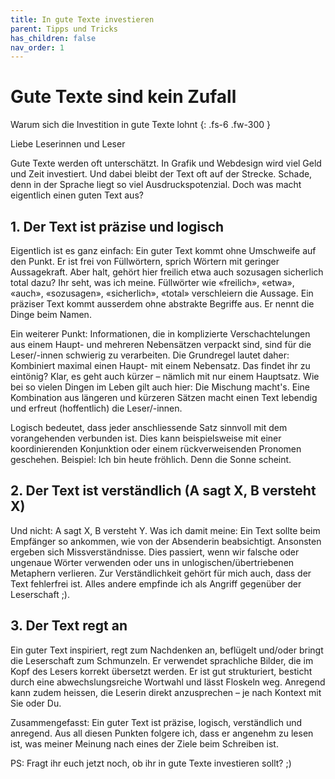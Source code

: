```yaml
---
title: In gute Texte investieren 
parent: Tipps und Tricks
has_children: false
nav_order: 1
---
```


# Gute Texte sind kein Zufall

Warum sich die Investition in gute Texte lohnt
{: .fs-6 .fw-300 }

Liebe Leserinnen und Leser

Gute Texte werden oft unterschätzt. In Grafik und Webdesign wird viel Geld und Zeit investiert. Und dabei bleibt der Text oft auf der Strecke. Schade, denn in der Sprache liegt so viel Ausdruckspotenzial. Doch was macht eigentlich einen guten Text aus?

## 1. Der Text ist präzise und logisch

Eigentlich ist es ganz einfach: Ein guter Text kommt ohne Umschweife auf den Punkt. Er ist frei von Füllwörtern, sprich Wörtern mit geringer Aussagekraft. Aber halt, gehört hier freilich etwa auch sozusagen sicherlich total dazu? Ihr seht, was ich meine. Füllwörter wie «freilich», «etwa», «auch», «sozusagen», «sicherlich», «total» verschleiern die Aussage. Ein präziser Text kommt ausserdem ohne abstrakte Begriffe aus. Er nennt die Dinge beim Namen. 

Ein weiterer Punkt: Informationen, die in komplizierte Verschachtelungen aus einem Haupt- und mehreren Nebensätzen verpackt sind, sind für die Leser/-innen schwierig zu verarbeiten. Die Grundregel lautet daher: Kombiniert maximal einen Haupt- mit einem Nebensatz. Das findet ihr zu eintönig? Klar, es geht auch kürzer – nämlich mit nur einem Hauptsatz. Wie bei so vielen Dingen im Leben gilt auch hier: Die Mischung macht's. Eine Kombination aus längeren und kürzeren Sätzen macht einen Text lebendig und erfreut (hoffentlich) die Leser/-innen. 

Logisch bedeutet, dass jeder anschliessende Satz sinnvoll mit dem vorangehenden verbunden ist. Dies kann beispielsweise mit einer koordinierenden Konjunktion oder einem rückverweisenden Pronomen geschehen. Beispiel: Ich bin heute fröhlich. Denn die Sonne scheint.


## 2. Der Text ist verständlich (A sagt X, B versteht X)
Und nicht: A sagt X, B versteht Y. Was ich damit meine: Ein Text sollte beim Empfänger so ankommen, wie von der Absenderin beabsichtigt. Ansonsten ergeben sich Missverständnisse. Dies passiert, wenn wir falsche oder ungenaue Wörter verwenden oder uns in unlogischen/übertriebenen Metaphern verlieren. 
Zur Verständlichkeit gehört für mich auch, dass der Text fehlerfrei ist. Alles andere empfinde ich als Angriff gegenüber der Leserschaft ;).


## 3. Der Text regt an

Ein guter Text inspiriert, regt zum Nachdenken an, beflügelt und/oder bringt die Leserschaft zum Schmunzeln. Er verwendet sprachliche Bilder, die im Kopf des Lesers korrekt übersetzt werden. Er ist gut strukturiert, besticht durch eine abwechslungsreiche Wortwahl und lässt Floskeln weg. Anregend kann zudem heissen, die Leserin direkt anzusprechen – je nach Kontext mit Sie oder Du. 


Zusammengefasst: Ein guter Text ist präzise, logisch, verständlich und anregend. Aus all diesen Punkten folgere ich, dass er angenehm zu lesen ist, was meiner Meinung nach eines der Ziele beim Schreiben ist. 


PS: Fragt ihr euch jetzt noch, ob ihr in gute Texte investieren sollt? ;)
